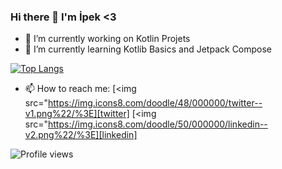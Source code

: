 ### Hi there 👋 I'm İpek <3



- 🔭 I’m currently working on Kotlin Projets
- 🌱 I’m currently learning Kotlib Basics and Jetpack Compose


[![Top Langs](https://github-readme-stats.vercel.app/api/top-langs/?username=ipekbirinci&layout=compact)](https://github.com/anuraghazra/github-readme-stats)

- 📫 How to reach me: 
[<img src="https://img.icons8.com/doodle/48/000000/twitter--v1.png%22/%3E][twitter]
[<img src="https://img.icons8.com/doodle/50/000000/linkedin--v2.png%22/%3E][linkedin]

![Profile views](https://gpvc.arturio.dev/ipekbirinci)
      
[twitter]: https://twitter.com/bbek444
[linkedin]: https://www.linkedin.com/in/ipekbirinci/


